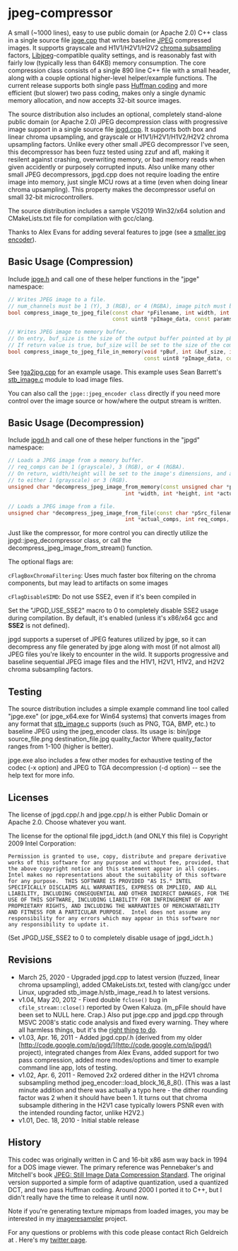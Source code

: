 # jpeg-compressor

A small (~1000 lines), easy to use public domain (or Apache 2.0) C++ class in a single source file [jpge.cpp](https://github.com/orian/jpeg-compressor/blob/master/jpge.cpp) that writes baseline [JPEG](http://en.wikipedia.org/wiki/JPEG) compressed images. It supports grayscale and H1V1/H2V1/H2V2 [chroma subsampling](http://en.wikipedia.org/wiki/Chroma_subsampling) factors, [Libjpeg](http://en.wikipedia.org/wiki/Libjpeg)-compatible quality settings, and is reasonably fast with fairly low (typically less than 64KB) memory consumption. The core compression class consists of a single 890 line C++ file with a small header, along with a couple optional higher-level helper/example functions. The current release supports both single pass [Huffman coding](http://en.wikipedia.org/wiki/Huffman_coding) and more efficient (but slower) two pass coding, makes only a single dynamic memory allocation, and now accepts 32-bit source images.

The source distribution also includes an optional, completely stand-alone public domain (or Apache 2.0) JPEG decompression class with progressive image support in a single source file [jpgd.cpp](https://github.com/orian/jpeg-compressor/blob/master/jpgd.cpp). It supports both box and linear chroma upsampling, and grayscale or H1V1/H2V1/H1V2/H2V2 chroma upsampling factors. Unlike every other small JPEG decompressor I've seen, this decompressor has been fuzz tested using zzuf and afl, making it resilent against crashing, overwriting memory, or bad memory reads when given accidently or purposely corrupted inputs. Also unlike many other small JPEG decompressors, jpgd.cpp does not require loading the entire image into memory, just single MCU rows at a time (even when doing linear chroma upsampling). This property makes the decompressor useful on small 32-bit microcontrollers.

The source distribution includes a sample VS2019 Win32/x64 solution and CMakeLists.txt file for compilation with gcc/clang.

Thanks to Alex Evans for adding several features to jpge (see a [smaller jpg encoder](http://altdevblogaday.org/2011/04/06/a-smaller-jpg-encoder/)).

## Basic Usage (Compression)

Include [jpge.h](https://github.com/orian/jpeg-compressor/blob/master/jpge.h) and call one of these helper functions in the "jpge" namespace:
``` cpp
// Writes JPEG image to a file. 
// num_channels must be 1 (Y), 3 (RGB), or 4 (RGBA), image pitch must be width*num_channels.
bool compress_image_to_jpeg_file(const char *pFilename, int width, int height, int num_channels, 
                                 const uint8 *pImage_data, const params &comp_params = params());

// Writes JPEG image to memory buffer. 
// On entry, buf_size is the size of the output buffer pointed at by pBuf, which should be at least ~1024 bytes. 
// If return value is true, buf_size will be set to the size of the compressed data.
bool compress_image_to_jpeg_file_in_memory(void *pBuf, int &buf_size, int width, int height, int num_channels, 
                                           const uint8 *pImage_data, const params &comp_params = params());
```
See [tga2jpg.cpp](https://github.com/orian/jpeg-compressor/blob/master/tga2jpg.cpp) for an example usage. This example uses Sean Barrett's [stb_image.c](http://www.nothings.org/stb_image.c) module to load image files.

You can also call the `jpge::jpeg_encoder class` directly if you need more control over the image source or how/where the output stream is written.

## Basic Usage (Decompression)

Include [jpgd.h](https://github.com/orian/jpeg-compressor/blob/master/jpgd.h) and call one of these helper functions in the "jpgd" namespace:

``` cpp
// Loads a JPEG image from a memory buffer.
// req_comps can be 1 (grayscale), 3 (RGB), or 4 (RGBA).
// On return, width/height will be set to the image's dimensions, and actual_comps will be set 
// to either 1 (grayscale) or 3 (RGB).
unsigned char *decompress_jpeg_image_from_memory(const unsigned char *pSrc_data, int src_data_size, 
                                     int *width, int *height, int *actual_comps, int req_comps, uint32_t flags = 0);

// Loads a JPEG image from a file.
unsigned char *decompress_jpeg_image_from_file(const char *pSrc_filename, int *width, int *height, 
                                     int *actual_comps, int req_comps, uint32_t flags = 0);
```
Just like the compressor, for more control you can directly utilize the jpgd::jpeg_decompressor class, or call the decompress_jpeg_image_from_stream() function.

The optional flags are: 

`cFlagBoxChromaFiltering`: Uses much faster box filtering on the chroma components, but may lead to artifacts on some images

`cFlagDisableSIMD`: Do not use SSE2, even if it's been compiled in

Set the "JPGD_USE_SSE2" macro to 0 to completely disable SSE2 usage during compilation. By default, it's enabled (unless it's x86/x64 gcc and __SSE2__ is not defined).

jpgd supports a superset of JPEG features utilized by jpge, so it can decompress any file generated by jpge along with most (if not almost all) JPEG files you're likely to encounter in the wild. It supports progressive and baseline sequential JPEG image files and the H1V1, H2V1, H1V2, and H2V2 chroma subsampling factors.

## Testing

The source distribution includes a simple example command line tool called "jpge.exe" (or jpge_x64.exe for Win64 systems) that converts images from any format that [stb_image.c](http://www.nothings.org/stb_image.c) supports (such as PNG, TGA, BMP, etc.) to baseline JPEG using the jpeg_encoder class. Its usage is:
  bin/jpge source_file.png destination_file.jpg quality_factor
Where quality_factor ranges from 1-100 (higher is better).

jpge.exe also includes a few other modes for exhaustive testing of the codec (-x option) and JPEG to TGA decompression (-d option) -- see the help text for more info.

## Licenses

The license of jpgd.cpp/.h and jpge.cpp/.h is either Public Domain or Apache 2.0. Choose whatever you want.

The license for the optional file jpgd_idct.h (and ONLY this file) is Copyright 2009 Intel Corporation:

``Permission is granted to use, copy, distribute and prepare derivative works of this
software for any purpose and without fee, provided, that the above copyright notice
and this statement appear in all copies.  Intel makes no representations about the
suitability of this software for any purpose.  THIS SOFTWARE IS PROVIDED "AS IS."
INTEL SPECIFICALLY DISCLAIMS ALL WARRANTIES, EXPRESS OR IMPLIED, AND ALL LIABILITY,
INCLUDING CONSEQUENTIAL AND OTHER INDIRECT DAMAGES, FOR THE USE OF THIS SOFTWARE,
INCLUDING LIABILITY FOR INFRINGEMENT OF ANY PROPRIETARY RIGHTS, AND INCLUDING THE
WARRANTIES OF MERCHANTABILITY AND FITNESS FOR A PARTICULAR PURPOSE.  Intel does not
assume any responsibility for any errors which may appear in this software nor any
responsibility to update it.``

(Set JPGD_USE_SSE2 to 0 to completely disable usage of jpgd_idct.h.)

## Revisions

 - March 25, 2020 - Upgraded jpgd.cpp to latest version (fuzzed, linear chroma upsampling), added CMakeLists.txt, tested with clang/gcc under Linux, upgraded stb_image.h/stb_image_read.h to latest versions.
 - v1.04, May 20, 2012 - Fixed double `fclose()` bug in `cfile_stream::close()` reported by Owen Kaluza. (m_pFile should have been set to NULL here. Crap.) Also put jpge.cpp and jpgd.cpp through MSVC 2008's static code analysis and fixed every warning. They where all harmless things, but it's the [right thing to do](http://www.altdevblogaday.com/2011/12/24/static-code-analysis/).
 - v1.03, Apr. 16, 2011 - Added jpgd.cpp/.h (derived from my older [http://code.google.com/p/jpgd/](http://code.google.com/p/jpgd/) project), integrated changes from Alex Evans, added support for two pass compression, added more modes/options and timer to example command line app, lots of testing.
 - v1.02, Apr. 6, 2011 - Removed 2x2 ordered dither in the H2V1 chroma subsampling method jpeg_encoder::load_block_16_8_8(). (This was a last minute addition and there was actually a typo here - the dither rounding factor was 2 when it should have been 1. It turns out that chroma subsample dithering in the H2V1 case typically lowers PSNR even with the intended rounding factor, unlike H2V2.)
 - v1.01, Dec. 18, 2010 - Initial stable release

## History

This codec was originally written in C and 16-bit x86 asm way back in 1994 for a DOS image viewer. The primary reference was Pennebaker's and Mitchell's book [JPEG: Still Image Data Compression Standard](http://www.amazon.com/JPEG-Compression-Standard-Multimedia-Standards/dp/0442012721/). The original version supported a simple form of adaptive quantization, used a quantized DCT, and two pass Huffman coding. Around 2000 I ported it to C++, but I didn't really have the time to release it until now.

Note if you're generating texture mipmaps from loaded images, you may be interested in my [imageresampler](http://code.google.com/p/imageresampler/) project.

For any questions or problems with this code please contact Rich Geldreich at <richgel99 at gmail.com>. Here's my [twitter page](http://twitter.com/#!/richgel999).
